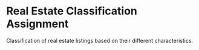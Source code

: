 # Real Estate Classification Assignment
Classification of real estate listings based on their different characteristics.
